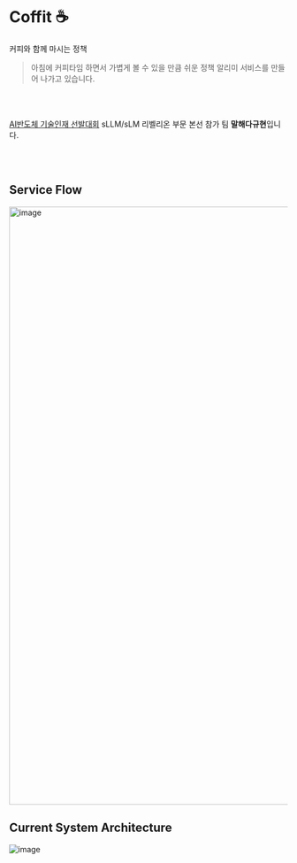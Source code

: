 # Coffit ☕️

커피와 함께 마시는 정책
> 아침에 커피타임 하면서 가볍게 볼 수 있을 만큼 쉬운 정책 알리미 서비스를 만들어 나가고 있습니다.

<br/>
<br/>

[AI반도체 기술인재 선발대회](https://www.aichipcon.or.kr/main) sLLM/sLM 리벨리온 부문 본선 참가 팀 **말해다규현**입니다.

<br/>
<br/>

## Service Flow
<img width="1081" alt="image" src="https://github.com/user-attachments/assets/09f53d17-f595-41c4-b088-17e9dd6fadd3">



## Current System Architecture
![image](https://github.com/user-attachments/assets/ca8435ba-8525-4c07-8973-605ccdbfbb7a)

